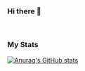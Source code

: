 ### Hi there 👋

<br />

### My Stats

[![Anurag's GitHub stats](https://github-readme-stats.vercel.app/api?username=Bandruf)](https://github.com/anuraghazra/github-readme-stats)
